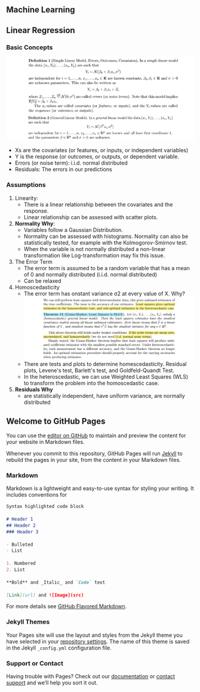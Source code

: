 ## Machine Learning

## Linear Regression
### Basic Concepts 
![Image](https://github.com/hedygithub/MachineLearning/blob/gh-pages/images/def_simple_linear_model.jpg)
![Image](https://github.com/hedygithub/MachineLearning/blob/gh-pages/images/def_general_linear_model.jpg)
- Xs are the covariates (or features, or inputs, or independent variables) 
- Y is the response (or outcomes, or outputs, or dependent variable.
- Errors (or noise term): i.i.d. normal distributed 
- Residuals: The errors in our predictions

### Assumptions
1. Linearity: 
    - There is a linear relationship between the covariates and the response. 
    - Linear relationship can be assessed with scatter plots.
2. **Normality Why**: 
    - Variables follow a Gaussian Distribution.
    - Normality can be assessed with histograms. Normality can also be statistically tested, for example with the Kolmogorov-Smirnov test.
    - When the variable is not normally distributed a non-linear transformation like Log-transformation may fix this issue.
3. The Error Term
    - The error term is assumed to be a random variable that has a mean of 0 and normally distributed (i.i.d. normal distributed)
    - Can be relaxed 
4. Homoscedasticity
    - The error term has onstant variance σ2 at every value of X. Why?
      ![Image](https://github.com/hedygithub/MachineLearning/blob/gh-pages/images/why_linear_model_homoscedastic.jpg)
    - There are tests and plots to determine homescedasticity. Residual plots, Levene's test, Barlett's test, and Goldfeld-Quandt Test.
    - In the heteroscedastic, we can use Weighted Least Squares (WLS) to transform the problem into the homoscedastic case.
 5. **Residuals Why**
    - are statistically independent, have uniform variance, are normally distributed




## Welcome to GitHub Pages

You can use the [editor on GitHub](https://github.com/hedygithub/DiHe.github.io/edit/gh-pages/index.md) to maintain and preview the content for your website in Markdown files.

Whenever you commit to this repository, GitHub Pages will run [Jekyll](https://jekyllrb.com/) to rebuild the pages in your site, from the content in your Markdown files.

### Markdown

Markdown is a lightweight and easy-to-use syntax for styling your writing. It includes conventions for

```markdown
Syntax highlighted code block

# Header 1
## Header 2
### Header 3

- Bulleted
- List

1. Numbered
2. List

**Bold** and _Italic_ and `Code` text

[Link](url) and ![Image](src)
```

For more details see [GitHub Flavored Markdown](https://guides.github.com/features/mastering-markdown/).

### Jekyll Themes

Your Pages site will use the layout and styles from the Jekyll theme you have selected in your [repository settings](https://github.com/hedygithub/DiHe.github.io/settings). The name of this theme is saved in the Jekyll `_config.yml` configuration file.

### Support or Contact

Having trouble with Pages? Check out our [documentation](https://docs.github.com/categories/github-pages-basics/) or [contact support](https://github.com/contact) and we’ll help you sort it out.
